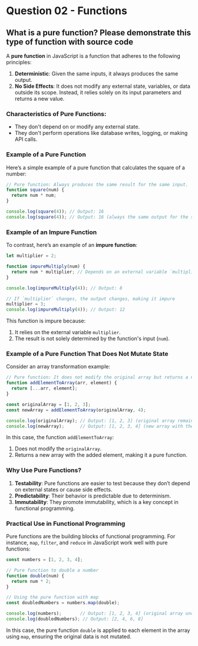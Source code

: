 # Question 02 - Functions

## What is a pure function? Please demonstrate this type of function with source code

A **pure function** in JavaScript is a function that adheres to the following principles:

1. **Deterministic**: Given the same inputs, it always produces the same output.
2. **No Side Effects**: It does not modify any external state, variables, or data outside its scope. Instead, it relies solely on its input parameters and returns a new value.

### Characteristics of Pure Functions:
- They don't depend on or modify any external state.
- They don't perform operations like database writes, logging, or making API calls.

### Example of a Pure Function

Here’s a simple example of a pure function that calculates the square of a number:

```javascript
// Pure function: Always produces the same result for the same input.
function square(num) {
  return num * num;
}

console.log(square(4)); // Output: 16
console.log(square(4)); // Output: 16 (always the same output for the same input)
```

### Example of an Impure Function

To contrast, here’s an example of an **impure function**:

```javascript
let multiplier = 2;

function impureMultiply(num) {
  return num * multiplier; // Depends on an external variable `multiplier`
}

console.log(impureMultiply(4)); // Output: 8

// If `multiplier` changes, the output changes, making it impure
multiplier = 3;
console.log(impureMultiply(4)); // Output: 12
```

This function is impure because:
1. It relies on the external variable `multiplier`.
2. The result is not solely determined by the function's input (`num`).

### Example of a Pure Function That Does Not Mutate State

Consider an array transformation example:

```javascript
// Pure function: It does not modify the original array but returns a new one.
function addElementToArray(arr, element) {
  return [...arr, element];
}

const originalArray = [1, 2, 3];
const newArray = addElementToArray(originalArray, 4);

console.log(originalArray); // Output: [1, 2, 3] (original array remains unchanged)
console.log(newArray);      // Output: [1, 2, 3, 4] (new array with the added element)
```

In this case, the function `addElementToArray`:
1. Does not modify the `originalArray`.
2. Returns a new array with the added element, making it a pure function.

### Why Use Pure Functions?

1. **Testability**: Pure functions are easier to test because they don’t depend on external states or cause side effects.
2. **Predictability**: Their behavior is predictable due to determinism.
3. **Immutability**: They promote immutability, which is a key concept in functional programming.

### Practical Use in Functional Programming

Pure functions are the building blocks of functional programming. For instance, `map`, `filter`, and `reduce` in JavaScript work well with pure functions:

```javascript
const numbers = [1, 2, 3, 4];

// Pure function to double a number
function double(num) {
  return num * 2;
}

// Using the pure function with map
const doubledNumbers = numbers.map(double);

console.log(numbers);       // Output: [1, 2, 3, 4] (original array unchanged)
console.log(doubledNumbers); // Output: [2, 4, 6, 8]
```

In this case, the pure function `double` is applied to each element in the array using `map`, ensuring the original data is not mutated.